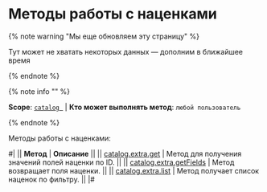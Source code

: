 # Методы работы с наценками

{% note warning "Мы еще обновляем эту страницу" %}

Тут может не хватать некоторых данных — дополним в ближайшее время

{% endnote %}

{% note info "" %}

**Scope**: [`catalog `](../../scopes/permissions.md) | **Кто может выполнять метод**: `любой пользователь`

{% endnote %}

Методы работы с наценками:

#|
|| **Метод** | **Описание** ||
|| [catalog.extra.get](catalog-extra-get.md) | Метод для получения значений полей наценки по ID. ||
|| [catalog.extra.getFields](catalog-extra-get-fields.md) | Метод возвращает поля наценки. ||
|| [catalog.extra.list](catalog-extra-list.md) | Метод получает список наценок по фильтру. ||
|#